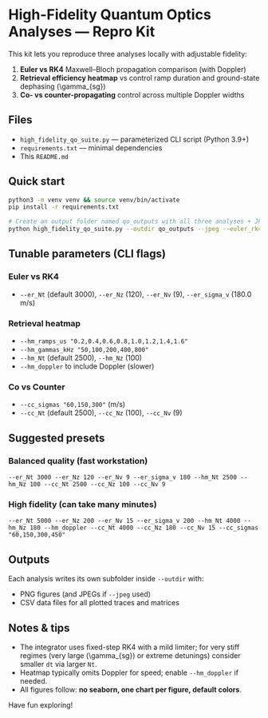 # High-Fidelity Quantum Optics Analyses — Repro Kit

This kit lets you reproduce three analyses locally with adjustable fidelity:

1. **Euler vs RK4** Maxwell–Bloch propagation comparison (with Doppler)
2. **Retrieval efficiency heatmap** vs control ramp duration and ground-state dephasing \(\gamma_{sg}\)
3. **Co- vs counter-propagating** control across multiple Doppler widths

## Files
- `high_fidelity_qo_suite.py` — parameterized CLI script (Python 3.9+)
- `requirements.txt` — minimal dependencies
- This `README.md`

## Quick start
```bash
python3 -m venv venv && source venv/bin/activate
pip install -r requirements.txt

# Create an output folder named qo_outputs with all three analyses + JPEGs
python high_fidelity_qo_suite.py --outdir qo_outputs --jpeg --euler_rk4 --heatmap --cocounter
```

## Tunable parameters (CLI flags)
### Euler vs RK4
- `--er_Nt` (default 3000), `--er_Nz` (120), `--er_Nv` (9), `--er_sigma_v` (180.0 m/s)

### Retrieval heatmap
- `--hm_ramps_us "0.2,0.4,0.6,0.8,1.0,1.2,1.4,1.6"`
- `--hm_gammas_kHz "50,100,200,400,800"`
- `--hm_Nt` (default 2500), `--hm_Nz` (100)
- `--hm_doppler` to include Doppler (slower)

### Co vs Counter
- `--cc_sigmas "60,150,300"` (m/s)
- `--cc_Nt` (default 2500), `--cc_Nz` (100), `--cc_Nv` (9)

## Suggested presets
### Balanced quality (fast workstation)
```
--er_Nt 3000 --er_Nz 120 --er_Nv 9 --er_sigma_v 180 --hm_Nt 2500 --hm_Nz 100 --cc_Nt 2500 --cc_Nz 100 --cc_Nv 9
```

### High fidelity (can take many minutes)
```
--er_Nt 5000 --er_Nz 200 --er_Nv 15 --er_sigma_v 200 --hm_Nt 4000 --hm_Nz 180 --hm_doppler --cc_Nt 4000 --cc_Nz 180 --cc_Nv 15 --cc_sigmas "60,150,300,450"
```

## Outputs
Each analysis writes its own subfolder inside `--outdir` with:
- PNG figures (and JPEGs if `--jpeg` used)
- CSV data files for all plotted traces and matrices

## Notes & tips
- The integrator uses fixed-step RK4 with a mild limiter; for very stiff regimes (very large \(\gamma_{sg}\) or extreme detunings) consider smaller `dt` via larger `Nt`.
- Heatmap typically omits Doppler for speed; enable `--hm_doppler` if needed.
- All figures follow: **no seaborn, one chart per figure, default colors**.

Have fun exploring!